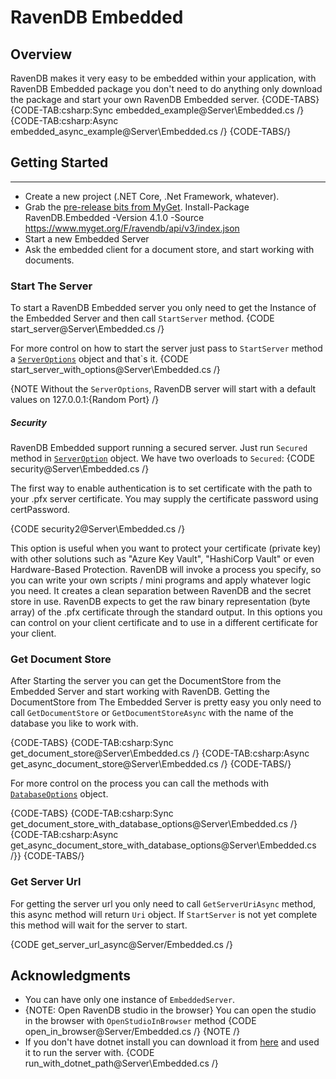 ﻿# RavenDB Embedded

## Overview

RavenDB makes it very easy to be embedded within your application, with RavenDB Embedded package you 
don't need to do anything only download the package and start your own RavenDB Embedded server.
{CODE-TABS}
{CODE-TAB:csharp:Sync embedded_example@Server\Embedded.cs /}
{CODE-TAB:csharp:Async embedded_async_example@Server\Embedded.cs /}
{CODE-TABS/}

## Getting Started
---
* Create a new project (.NET Core, .Net Framework, whatever).
* Grab the [pre-release bits from MyGet](https://myget.org/feed/ravendb/package/nuget/RavenDB.embedded).
Install-Package RavenDB.Embedded -Version 4.1.0 -Source https://www.myget.org/F/ravendb/api/v3/index.json
* Start a new Embedded Server
* Ask the embedded client for a document store, and start working with documents.

### Start The Server
To start a RavenDB Embedded server you only need to get the Instance of the Embedded Server and then call `StartServer` method.
{CODE start_server@Server\Embedded.cs /}

For more control on how to start the server just pass to `StartServer` method a [`ServerOptions`](../../csharp/glossary/server-options) object and that`s it.
{CODE start_server_with_options@Server\Embedded.cs /}

{NOTE  Without the `ServerOptions`, RavenDB server will start with a default values on 127.0.0.1:{Random Port}  /}

##### Security
RavenDB Embedded support running a secured server.
Just run `Secured` method in [`ServerOption`](../../csharp/glossary/server-options) object.
We have two overloads to `Secured`:
{CODE security@Server\Embedded.cs /}

The first way to enable authentication is to set certificate with the path to your .pfx 
server certificate. You may supply the certificate password using certPassword.

{CODE security2@Server\Embedded.cs /}

This option is useful when you want to protect your certificate (private key) with other solutions such as "Azure Key Vault", "HashiCorp Vault" or even Hardware-Based Protection. RavenDB will invoke a process you specify, so you can write your own scripts / mini programs and apply whatever logic you need. It creates a clean separation between RavenDB and the secret store in use.
RavenDB expects to get the raw binary representation (byte array) of the .pfx certificate through the standard output.
In this options you can control on your client certificate and to use in a different certificate for your client.

### Get Document Store
After Starting the server you can get the DocumentStore from the Embedded Server and start working with RavenDB.
Getting the DocumentStore from The Embedded Server is pretty easy you only need to call `GetDocumentStore` or `GetDocumentStoreAsync` with the name of the database you like to work with. 

{CODE-TABS}
{CODE-TAB:csharp:Sync get_document_store@Server\Embedded.cs /}
{CODE-TAB:csharp:Async get_async_document_store@Server\Embedded.cs /}
{CODE-TABS/}

For more control on the process you can call the methods with [`DatabaseOptions`](../../csharp/glossary/database-options) object.

{CODE-TABS}
{CODE-TAB:csharp:Sync get_document_store_with_database_options@Server\Embedded.cs /}
{CODE-TAB:csharp:Async get_async_document_store_with_database_options@Server\Embedded.cs /}}
{CODE-TABS/}

### Get Server Url
For getting the server url you only need to call `GetServerUriAsync` method, this async method will return `Uri` object.
If `StartServer` is not yet complete this method will wait for the server to start.

{CODE get_server_url_async@Server/Embedded.cs /}

## Acknowledgments
* You can have only one instance of `EmbeddedServer`.
* {NOTE: Open RavenDB studio in the browser}
You can open the studio in the browser with `OpenStudioInBrowser` method
  {CODE open_in_browser@Server/Embedded.cs /}
{NOTE /}
* If you don't have dotnet install you can download it from [here](https://www.microsoft.com/net/download/dotnet-core/runtime-2.1.1) 
and used it to run the server with.
{CODE run_with_dotnet_path@Server\Embedded.cs /}

